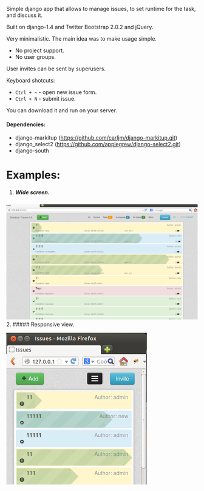 Simple django app that allows to manage issues, to set runtime for the task, and discuss it. 

Built on django-1.4 and Twitter Bootstrap 2.0.2 and jQuery.

Very minimalistic. 
The main idea was to make usage simple. 
- No project support. 
- No user groups.  


User invites can be sent by superusers.

Keyboard shotcuts:
- `Ctrl + ~` - open new issue form.
- `Ctrl + N` - submit issue.

You can download it and run on your server. 

#### Dependencies:
 - django-markitup (https://github.com/carljm/django-markitup.git)
 - django_select2 (https://github.com/applegrew/django-select2.git)
 - django-south

Examples:
=========
1. ##### Wide screen.


 ![ScreenShot](example.PNG)
2. ##### Responsive view.


  ![ScreenShot](example-narrow.PNG)
